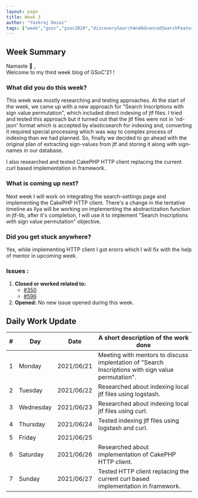 ```yaml
---
layout: page
title: Week 3
author: "Yashraj Desai"
tags: ["week","gsoc","gsoc2020","discoverySearchAndAdvancedSearchFeatures","week#3","eval#1"]
---
```


## Week Summary

Namaste 🙏 ,    
Welcome to my third week blog of GSoC'21 !

### What did you do this week?

This week was mostly researching and testing approaches. At the start of the week, we came up with a new approach for "Search Inscriptions with sign value permutation", which included direct indexing of jtf files. I tried and tested this approach but it turned out that the jtf files were not in 'nd-json' format which is accepted by elasticsearch for indexing and, converting it required special processing which was way to complex process of indexing than we had planned. So, finally we decided to go ahead with the original plan of extracting sign-values from jtf and storing it along with sign-names in our database.

I also researched and tested CakePHP HTTP client replacing the current curl based implementation in framework.

### What is coming up next?

Next week I will work on integrating the search-settings page and implementing the CakePHP HTTP client. There's a change in the tentative timeline as Ilya will be working on implementing the abstractization function in jtf-lib, after it's completion, I will use it to implement "Search Inscriptions with sign value permutation" objective. 

### Did you get stuck anywhere?

Yes, while implementing HTTP client I got erorrs which I will fix with the help of mentor in upcoming week.

### Issues : 
1. **Closed or worked related to:**
    - [#350](https://gitlab.com/cdli/framework/-/issues/350)
    - [#596](https://gitlab.com/cdli/framework/-/issues/596)
2. **Opened:** No new issue opened during this week.

## Daily Work Update

|\#|Day|Date|A short description of the work done|  
|---	|---	|---	|---	|  
|1   	| Monday 	|   2021/06/21	| Meeting with mentors to discuss implentation of "Search Inscriptions with sign value permutation". |  
|2   	| Tuesday  	|   2021/06/22	| Researched about indexing local jtf files using logstash. |  
|3   	| Wednesday  	|  2021/06/23 	| Researched about indexing local jtf files using curl. |  
|4   	| Thursday  	|   2021/06/24	| Tested indexing jtf files using logstash and curl.  |  
|5   	| Friday  	|   2021/06/25	|  |  
|6   	| Saturday  	|  2021/06/26	| Researched about implementation of CakePHP HTTP client. |  
|7   	| Sunday  	|   2021/06/27	| Tested HTTP client replacing the current curl based implementation in framework. |  
